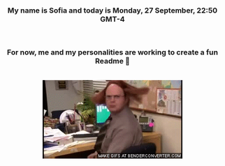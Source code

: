 


<div align="center">
<h3 >My name is Sofia and today is Monday, 27 September, 22:50 GMT-4</h3><br>
<h3 >For now, me and my personalities are working to create a fun Readme 👋
</h3><br>
<img src='img/dwight.gif' alt='working...'/>
</div>
